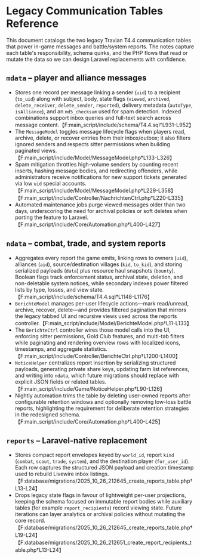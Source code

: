# Legacy Communication Tables Reference

This document catalogs the two legacy Travian T4.4 communication tables that power in-game messages and battle/system reports. The notes capture each table's responsibility, schema quirks, and the PHP flows that read or mutate the data so we can design Laravel replacements with confidence.

## `mdata` – player and alliance messages
- Stores one record per message linking a sender (`uid`) to a recipient (`to_uid`) along with subject, body, state flags (`viewed`, `archived`, `delete_receiver`, `delete_sender`, `reported`), delivery metadata (`autoType`, `isAlliance`), and an `md5_checksum` used for spam detection. Indexed combinations support inbox queries and full-text search across message content.【F:main_script/include/schema/T4.4.sql†L931-L952】
- The `MessageModel` toggles message lifecycle flags when players read, archive, delete, or recover entries from their inbox/outbox; it also filters ignored senders and respects sitter permissions when building paginated views.【F:main_script/include/Model/MessageModel.php†L133-L326】
- Spam mitigation throttles high-volume senders by counting recent inserts, hashing message bodies, and redirecting offenders, while administrators receive notifications for new support tickets generated via low `uid` special accounts.【F:main_script/include/Model/MessageModel.php†L229-L358】【F:main_script/include/Controller/NachrichtenCtrl.php†L220-L335】
- Automated maintenance jobs purge viewed messages older than two days, underscoring the need for archival policies or soft deletes when porting the feature to Laravel.【F:main_script/include/Core/Automation.php†L400-L427】

## `ndata` – combat, trade, and system reports
- Aggregates every report the game emits, linking rows to owners (`uid`), alliances (`aid`), source/destination villages (`kid`, `to_kid`), and storing serialized payloads (`data`) plus resource haul snapshots (`bounty`). Boolean flags track enforcement status, archival state, deletion, and non-deletable system notices, while secondary indexes power filtered lists by type, losses, and view state.【F:main_script/include/schema/T4.4.sql†L1148-L1176】
- `BerichteModel` manages per-user lifecycle actions—mark read/unread, archive, recover, delete—and provides filtered pagination that mirrors the legacy tabbed UI and recursive views used across the reports controller.【F:main_script/include/Model/BerichteModel.php†L11-L133】
- The `BerichteCtrl` controller wires those model calls into the UI, enforcing sitter permissions, Gold Club features, and multi-tab filters while paginating and rendering overview rows with localized icons, timestamps, and aggregate statistics.【F:main_script/include/Controller/BerichteCtrl.php†L1200-L1400】
- `NoticeHelper` centralizes report insertion by serializing structured payloads, generating private share keys, updating farm list references, and writing into `ndata`, which future migrations should replace with explicit JSON fields or related tables.【F:main_script/include/Game/NoticeHelper.php†L90-L126】
- Nightly automation trims the table by deleting user-owned reports after configurable retention windows and optionally removing low-loss battle reports, highlighting the requirement for deliberate retention strategies in the redesigned schema.【F:main_script/include/Core/Automation.php†L400-L425】

## `reports` – Laravel-native replacement
- Stores compact report envelopes keyed by `world_id`, report `kind` (`combat`, `scout`, `trade`, `system`), and the destination player (`for_user_id`). Each row captures the structured JSON payload and creation timestamp used to rebuild Livewire inbox listings. 【F:database/migrations/2025_10_26_212645_create_reports_table.php†L13-L24】
- Drops legacy state flags in favour of lightweight per-user projections, keeping the schema focused on immutable report bodies while auxiliary tables (for example `report_recipients`) record viewing state. Future iterations can layer analytics or archival policies without mutating the core record.【F:database/migrations/2025_10_26_212645_create_reports_table.php†L19-L24】【F:database/migrations/2025_10_26_212651_create_report_recipients_table.php†L13-L24】
